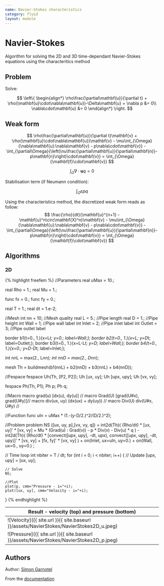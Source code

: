 ```yaml
---
name: Navier-Stokes characteristics
category: fluid
layout: module
---
```


# Navier-Stokes

Algorithm for solving the 2D and 3D time-dependant Navier-Stokes equations using the characteritics method

## Problem

Solve:

$$
\left\{
\begin{align*}
	\rho\frac{\partial\mathbf{u}}{\partial t} + \rho(\mathbf{u}\cdot\nabla\mathbf{u})-\Delta\mathbf{u} + \nabla p &= 0\\
	\nabla\cdot\mathbf{u} &= 0
\end{align*}
\right.
$$

## Weak form

$$
	\rho\frac{\partial\mathbf{u}}{\partial t}\mathbf{v} +	\rho(\mathbf{u}\cdot\nabla\mathbf{u})\mathbf{v}	- \mu\int_{\Omega}{\nabla\mathbf{u}:\nabla\mathbf{v} - p\nabla\cdot\mathbf{v}} - \int_{\partial\Omega}{\left(\nu\frac{\partial\mathbf{u}}{\partial\mathbf{n}}-p\mathbf{n}\right)\cdot\mathbf{v}} = \int_{\Omega}{\mathbf{f}\cdot\mathbf{v}}
$$

$$
	\int_{\Omega}{\nabla\cdot\mathbf{u}q} = 0
$$

Stabilisation term (if Neumann condition):

$$
	\int_{\Omega}{\varepsilon p q}
$$

Using the characteristics method, the discretized weak form reads as follow:
$$
	\frac{\rho}{dt}(\mathbf{u}^{n+1} - \mathbf{u}^n\circ\mathbf{X}^n)\mathbf{v}
	- \mu\int_{\Omega}{\nabla\mathbf{u}:\nabla\mathbf{v}
	- p\nabla\cdot\mathbf{v}}
	- \int_{\partial\Omega}{\left(\nu\frac{\partial\mathbf{u}}{\partial\mathbf{n}}-p\mathbf{n}\right)\cdot\mathbf{v}}
	= \int_{\Omega}{\mathbf{f}\cdot\mathbf{v}}
$$

## Algorithms

### 2D

{% highlight freefem %}
//Parameters
real uMax = 10.;

real Rho = 1.;
real Mu = 1.;

func fx = 0.;
func fy = 0.;

real T = 1.;
real dt = 1.e-2;

//Mesh
int nn = 10;	//Mesh quality
real L = 5.;	//Pipe length
real D = 1.;	//Pipe height
int Wall = 1;	//Pipe wall label
int Inlet = 2;	//Pipe inlet label
int Outlet = 3;	//Pipe outlet label

border b1(t=0., 1.){x=L*t; y=0.; label=Wall;};
border b2(t=0., 1.){x=L; y=D*t; label=Outlet;};
border b3(t=0., 1.){x=L-L*t; y=D; label=Wall;};
border b4(t=0., 1.){x=0.; y=D-D*t; label=Inlet;};

int nnL = max(2., L*nn);
int nnD = max(2., D*nn);

mesh Th = buildmesh(b1(nnL) + b2(nnD) + b3(nnL) + b4(nnD));

//Fespace
fespace Uh(Th, [P2, P2]);
Uh [ux, uy];
Uh [upx, upy];
Uh [vx, vy];

fespace Ph(Th, P1);
Ph p;
Ph q;

//Macro
macro grad(u) [dx(u), dy(u)] //
macro Grad(U) [grad(U#x), grad(U#y)]//
macro div(ux, uy) (dx(ux) + dy(uy)) //
macro Div(U) div(U#x, U#y) //

//Function
func uIn = uMax * (1.-(y-D/2.)^2/(D/2.)^2);

//Problem
problem NS ([ux, uy, p],[vx, vy, q])
	= int2d(Th)(
		  (Rho/dt) * [ux, uy]' * [vx, vy]
		+ Mu * (Grad(u) : Grad(v))
		- p * Div(v)
		- Div(u) * q
	)
	- int2d(Th)(
		  (Rho/dt) * [convect([upx, upy], -dt, upx), convect([upx, upy], -dt, upy)]' * [vx, vy]
		+ [fx, fy]' * [vx, vy]
	)
	+ on(Inlet, ux=uIn, uy=0.)
	+ on(Wall, ux=0., uy=0.)
	;

// Time loop
int nbiter = T / dt;
for (int i = 0; i < nbiter; i++) {
	// Update
	[upx, upy] = [ux, uy];

	// Solve
	NS;

	//Plot
	plot(p, cmm="Pressure - i="+i);
	plot([ux, uy], cmm="Velocity - i="+i);
}
{% endhighlight %}

|Result - velocity (top) and pressure (bottom)|
|--|
|![Velocity]({{ site.url }}{{ site.baseurl }}/assets/NavierStokes/NavierStokes2D_u.jpeg)|
|![Pressure]({{ site.url }}{{ site.baseurl }}/assets/NavierStokes/NavierStokes2D_p.jpeg)|

## Authors

Author: [Simon Garnotel](https://github.com/sgarnotel)

From the [documentation](https://doc.freefem.org/models/navierStokesEquations.html)
